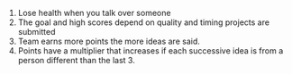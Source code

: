 1. Lose health when you talk over someone
2. The goal and high scores depend on quality and timing projects are submitted
3. Team earns more points the more ideas are said.
4. Points have a multiplier that increases if each successive idea is from a person different than the last 3.
